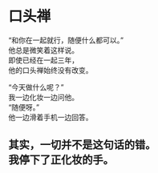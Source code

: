# 口头禅

“和你在一起就行，随便什么都可以。”\
他总是微笑着这样说。\
即使已经在一起三年，\
他的口头禅始终没有改变。

“今天做什么呢？”\
我一边化妆一边问他。\
“随便呀。”\
他一边滑着手机一边回答。

其实，一切并不是这句话的错。\
我停下了正化妆的手。
<br>
<br>
<br>
<br>
<br>
<br>
<br>
<br>
<br>
<br>
<br>
<br>
<br>
<br>
<br>
<br>
<br>
---

